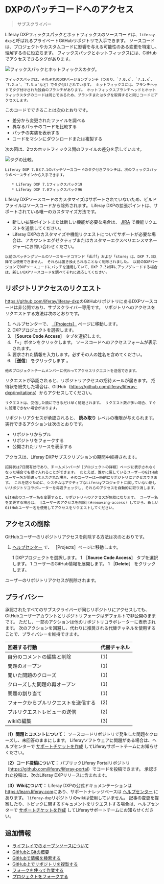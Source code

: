 # DXPのパッチコードへのアクセス

> サブスクライバー

Liferay DXPフィックスパックとホットフィックスのソースコードは、`liferay-dxp`と呼ばれるプライベートGitHubリポジトリで入手できます。 ソースコードは、プロジェクトやカスタムコードに影響を与える可能性のある変更を特定し、理解するのに役立ちます。 フィックスパックとホットフィックスには、GitHubでアクセスできるタグがあります。

![フィックスパックとホットフィックスのタグ。](./accessing-dxp-patch-code/images/01.png)

```{note}
フィックスパックは、それぞれのDXPバージョンブランチ（つまり、`7.0.x`、`7.1.x`、`7.2.x`、`7.3.x`など）でタグ付けされています。 ホットフィックスには、ブランチヘッドでタグ付けされた独自のブランチがあります。 ホットフィックスブランチヘッドとホットフィックスタグのコードは同じであるため、ブランチまたはタグを取得すると同じコードにアクセスします。
```

このコードでできることは次のとおりです。

* 差分から変更されたファイルを調べる
* 異なるパッチのコードを比較する
* パッチの実装を表示する
* コードをマシンにダウンロードまたは複製する

次の図は、2つのホットフィックス間のファイルの差分を示しています。

![タグの比較。](./accessing-dxp-patch-code/images/02.png)

```{note}
Liferay DXP 7.0と7.1のパッチソースコードのタグ付きブランチは、次のフィックスパックのベースラインから入手できます。

   * Liferay DXP 7.1フィックスパック19
   * Liferay DXP 7.0フィックスパック96
```

Liferay DXPソースコードのカスタマイズはサポートされていないため、ビルドファイルはソースコードから除外されます。 Liferay DXPの拡張ポイントは、サポートされている唯一のカスタマイズ方法です。

* 新しい拡張ポイントまたは新しい機能が必要な場合は、 [JIRA](https://issues.liferay.com) で機能リクエストを送信してください。
* Liferay DXPのカスタマイズや機能リクエストについてサポートが必要な場合は、アカウントエグゼクティブまたはカスタマーエクスペリエンスマネージャーにお問い合わせください。

```{note}
以前のパッチングツールのソースモードコマンド「diff」および「store」は、DXP 7.3以降では使用できません。 それらは置き換えられることなく削除されました。 以前のDXPバージョンでDXPソースコードにパッチを適用していて、DXP 7.3以降にアップグレードする場合は、新しいDXPソースコードを調べてそれに適応してください。
```

## リポジトリアクセスのリクエスト

<https://github.com/liferay/liferay-dxp>のGitHubリポジトリにあるDXPソースコードは非公開であり、サブスクライバー専用です。 リポジトリへのアクセスをリクエストする方法は次のとおりです。

1. ヘルプセンターで、 [［Projects］](https://customer.liferay.com/project-details?_ga=2.57624622.528260345.1619731014-1356934316.1588162379) ページに移動します。
1. DXPプロジェクトを選択します。
1. ［**Source Code Access**］ タブを選択します。
1. 「+」ボタンをクリックします。 ソースコードへのアクセスフォームが表示されます。
1. 要求された情報を入力します。必ずその人の姓名を含めてください。
1. ［**送信**］ をクリックします 。

```{note}
他のプロジェクトチームメンバーに代わってアクセスリクエストを送信できます。
```

リクエストが承認されると、リポジトリアクセスの招待メールが届きます。 招待状を紛失した場合は、GitHub（<https://github.com/liferay/liferay-dxp/invitations>）からアクセスしてください。

```{note}
リクエストは、受信した順にできるだけ早く処理されます。 リクエスト数が多い場合、すぐに処理できない場合があります。
```

リポジトリアクセスが承認されると、 **読み取り** レベルの権限が与えられます。 実行できるアクションは次のとおりです。

* リポジトリからプル
* リポジトリをフォークする
* 公開されたリリースを表示する

アクセスは、Liferay DXPサブスクリプションの期間中維持されます。

```{warning}
招待状は7日間有効であり、チームメンバーが［プロジェクトの詳細］ページに表示されなくなった場合でも受け入れることができます。 たとえば、誰かに属しているユーザーのGitHubユーザー名が間違って入力された場合、そのユーザーは一時的にリポジトリにアクセスできます。 これを防ぐために、システムはアクティブなLiferayプロジェクトに属していない新しいリポジトリコラボレーターを毎週チェックし、それらのアクセスを自動的に取り消します。
```

```{important}
GitHubのユーザー名を変更すると、リポジトリへのアクセスが無効になります。 ユーザー名を変更する場合は、 [ユーザーのアクセスを削除](#removing-access) してから、新しいGitHubユーザー名を使用してアクセスをリクエストしてください。
```

## アクセスの削除

GitHubユーザーのリポジトリアクセスを削除する方法は次のとおりです。

1. [ヘルプセンター](https://help.liferay.com/hc/ja/) で、
［Projects］ページに移動します。
   
   1 DXPプロジェクトを選択します。
1 ［**Source Code Access**］ タブを選択します。
1 ユーザーのGitHub情報を展開します。
1 ［**Delete**］ をクリックします。 

ユーザーのリポジトリアクセスが削除されます。



## プライバシー

承認されたすべてのサブスクライバーが同じリポジトリにアクセスしても、GitHubユーザーアカウントとリポジトリフォークはデフォルトで非公開のままです。 ただし、一部のアクションは他のリポジトリコラボレーターに表示されます。 次のアクションを回避し、代わりに推奨される代替チャネルを使用することで、プライバシーを維持できます。

| 回避する行動             | 代替チャネル |
|:------------------ |:------ |
| 自分のコメントの編集と削除      | (1)    |
| 問題のオープン            | (1)    |
| 開いた問題のクローズ         | (1)    |
| クローズした問題の再オープン     | (1)    |
| 問題の割り当て            | (1)    |
| フォークからプルリクエストを送信する | (2)    |
| プルリクエストレビューの送信     | (2)    |
| wikiの編集            | (3)    |


（**1）問題とコメントについて：** ソースコードリポジトリで発生した問題をクローズし、未回答のままにします。 Liferayソフトウェアに問題がある場合は、ヘルプセンターで [サポートチケットを作成](https://help.liferay.com/hc/ja/requests/new) してLiferayサポートチームにお知らせください。 

（**2）コード投稿について：** パブリックLiferay Portalリポジトリ（<https://github.com/liferay/liferay-portal>）でコードを投稿できます。 承認された投稿は、次のLiferay DXPリリースに含まれます。 

（**3）Wikiについて：** Liferay DXPの公式ドキュメンテーションは<https://learn.liferay.com>にあり、サポートナレッジベースは [ヘルプセンター](https://help.liferay.com/hc/ja/) にあります。 `liferay-dxp`リポジトリのwikiは使用していません。  記事の変更を提案したり、トピックに関するドキュメントをリクエストする場合は、ヘルプセンターで [サポートチケットを作成](https://help.liferay.com/hc/ja/requests/new) してLiferayサポートチームにお知らせください。



## 追加情報

* [ライフレイでのオープンソースについて](https://liferay.dev/open-source)
* [GitHubとGitの概要](https://help.github.com/en/github/getting-started-with-github)
* [GitHubで情報を検索する](https://help.github.com/en/github/searching-for-information-on-github)
* [GitHub上でリポジトリを複製する](https://help.github.com/en/github/creating-cloning-and-archiving-repositories/cloning-a-repository-from-github)
* [フォークを使って作業する](https://help.github.com/en/github/collaborating-with-issues-and-pull-requests/working-with-forks)
* [プロジェクトをフォークする](https://guides.github.com/activities/forking/)